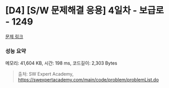 # [D4] [S/W 문제해결 응용] 4일차 - 보급로 - 1249 

[문제 링크](https://swexpertacademy.com/main/code/problem/problemDetail.do?contestProbId=AV15QRX6APsCFAYD) 

### 성능 요약

메모리: 41,604 KB, 시간: 198 ms, 코드길이: 2,303 Bytes



> 출처: SW Expert Academy, https://swexpertacademy.com/main/code/problem/problemList.do